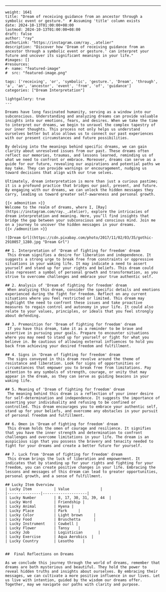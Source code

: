 ---
    weight: 1641
    title: "Dream of receiving guidance from an ancestor through a symbolic event or gesture."  # Assuming 'title' column exists
    date: 2024-10-13T01:00:00+08:00
    lastmod: 2024-10-13T01:00:00+08:00
    draft: false
    author: "ray"
    authorLink: "https://instagram.com/ray._.atelier"
    description: "Discover how 'Dream of receiving guidance from an ancestor through a symbolic event or gesture.' can interpret your future and uncover its significant meanings in your life."
    #images: []
    #resources:
    #- name: "featured-image"
    #  src: "featured-image.png"
    
    tags: ['receiving', 'or', 'symbolic', 'gesture.', 'Dream', 'through', 'a', 'an', 'ancestor', 'event', 'from', 'of', 'guidance']
    categories: ["Dream Interpretation"]
    
    lightgallery: true
    ---
    
    Dreams have long fascinated humanity, serving as a window into our subconscious. Understanding and analyzing dreams can provide valuable insights into our emotions, fears, and desires. When we take the time to interpret our dreams, we begin to unravel the complex tapestry of our inner thoughts. This process not only helps us understand ourselves better but also allows us to connect our past experiences with our present circumstances and future possibilities.
    
    By delving into the meanings behind specific dreams, we can gain clarity about unresolved issues from our past. These dreams often reflect our memories, traumas, and lessons learned, reminding us of what we need to confront or embrace. Moreover, dreams can serve as a guide for our future, revealing our aspirations and potential paths we may take. They can provide warnings or encouragement, nudging us toward decisions that align with our true selves.
    
    Ultimately, dream interpretation is more than just a curious pastime; it is a profound practice that bridges our past, present, and future. By engaging with our dreams, we can unlock the hidden messages they carry, leading us toward greater self-awareness and personal growth.
    
    {{< admonition >}}
    Welcome to the realm of dreams, where I, [Ray](https://instagram.com/ray._.atelier), explore the intricacies of dream interpretation and meaning. Here, you’ll find insights that bridge the gap between your subconscious and conscious mind. Join me on a journey to uncover the hidden messages in your dreams.
    {{< /admonition >}}
    
    ![Dream Grl](https://cdn.pixabay.com/photo/2017/11/02/03/35/gothic-2910057_1280.jpg "Dream Grl")
    
    ## 1. Interpretation of 'Dream of fighting for freedom' dream
     This dream signifies a desire for liberation and independence. It suggests a strong urge to break free from constraints or oppressive situations in your waking life. It may indicate a need to assert yourself and stand up for your rights and beliefs. This dream could also represent a symbol of personal growth and transformation, as you strive to overcome challenges and embrace your true authentic self.
    
    ## 2. Analysis of 'Dream of fighting for freedom' dream
     When analyzing this dream, consider the specific details and emotions experienced during the fight for freedom. Reflect on any current situations where you feel restricted or limited. This dream may highlight the need to confront these issues and take proactive measures to regain control and autonomy in your life. It could also relate to your values, principles, or ideals that you feel strongly about defending.
    
    ## 3. Premonition for 'Dream of fighting for freedom' dream
     If you have this dream, take it as a reminder to be brave and assertive in pursuing your goals. Prepare to encounter situations where you may need to stand up for yourself or fight for what you believe in. Be cautious of allowing external influences to hold you back from achieving your desired freedom and fulfillment.
    
    ## 4. Signs in 'Dream of fighting for freedom' dream
     The signs conveyed in this dream revolve around the theme of resistance and liberation. Look for signs of opportunities or circumstances that empower you to break free from limitations. Pay attention to any symbols of strength, courage, or unity that may appear in the dream, as they can serve as guiding beacons in your waking life.
    
    ## 5. Meaning of 'Dream of fighting for freedom' dream
     The meaning behind this dream is a reflection of your inner desire for self-determination and independence. It suggests the importance of asserting your individuality and refusing to be confined or controlled. This dream encourages you to embrace your authentic self, stand up for your beliefs, and overcome any obstacles in your pursuit of personal freedom and fulfillment.
    
    ## 6. Omen in 'Dream of fighting for freedom' dream
     This dream holds the omen of courage and resilience. It signifies that you have the inner strength and determination to confront challenges and overcome limitations in your life. The dream is an auspicious sign that you possess the bravery and tenacity needed to fight for your dreams and create a better future for yourself.
    
    ## 7. Luck from 'Dream of fighting for freedom' dream
     This dream brings the luck of liberation and empowerment. It indicates that by standing up for your rights and fighting for your freedom, you can create positive changes in your life. Embracing the lessons and messages of this dream can lead to greater opportunities, personal growth, and a sense of fulfillment.
    
    ## Lucky Item Overview
    | Lucky Item          | Value              |
    |---------------|--------------------|
    | Lucky Number        | 8, 17, 30, 31, 39, 44  |
    | Lucky Word          | Friendship |
    | Lucky Animal        | Hyena |
    | Lucky Place         | Park     |
    | Lucky Color         | Light brown     |
    | Lucky Food          | Bruschetta      |
    | Lucky Instrument    | Cowbell |
    | Lucky Flower        | Tansy    |
    | Lucky Job           | Logistician       |
    | Lucky Exercise      | Aqua Aerobics  |
    | Lucky Country       | Lesotho    |
    
    
    ##  Final Reflections on Dreams
    
    As we conclude this journey through the world of dreams, remember that dreams are both mysterious and beautiful. They hold the power to reveal hidden truths and insights about ourselves. By embracing their messages, we can cultivate a more positive influence in our lives. Let us live with intention, guided by the wisdom our dreams offer. Together, may we navigate our paths with clarity and purpose.
    